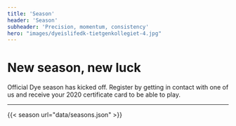 ```yaml
---
title: 'Season'
header: 'Season'
subheader: 'Precision, momentum, consistency'
hero: "images/dyeislifedk-tietgenkollegiet-4.jpg"
---
```


# New season, new luck

Official Dye season has kicked off. Register by getting in contact with one of us and receive your 2020 certificate card to be able to play.

---

{{< season url="data/seasons.json" >}}


